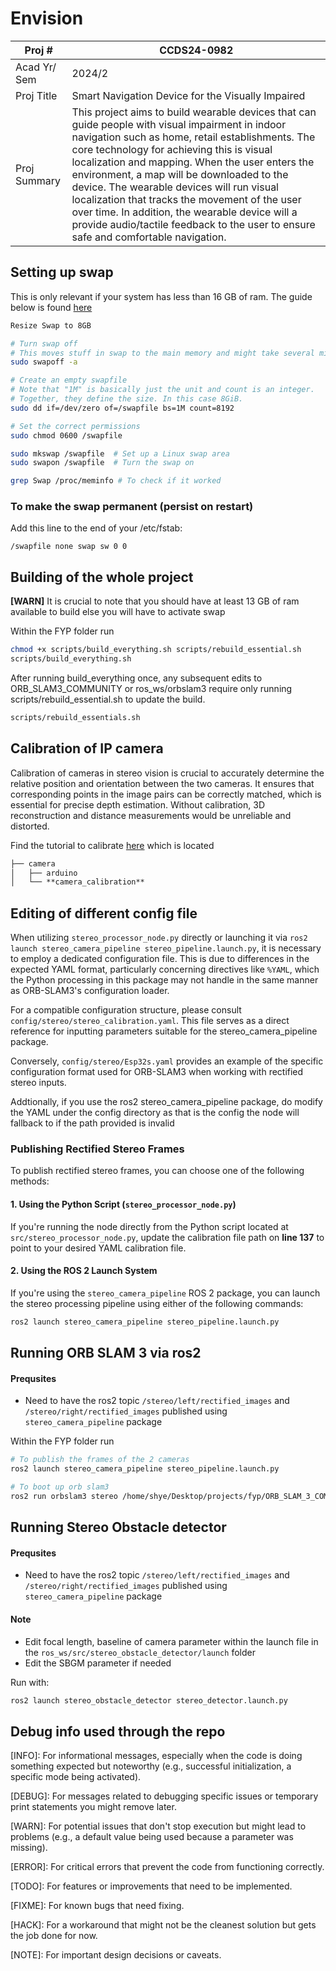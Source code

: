 # Envision


| Proj # 	| CCDS24-0982 	|
|---	|---	|
| Acad Yr/ Sem 	| 2024/2 	|
| Proj Title 	| Smart Navigation Device for the Visually Impaired 	|
| Proj Summary 	| This project aims to build wearable devices that can guide people with visual impairment in indoor navigation such as home, retail establishments. The core technology for achieving this is visual localization and mapping. When the user enters the environment, a map will be downloaded to the device. The wearable devices will run visual localization that tracks the movement of the user over time. In addition, the wearable device will a provide audio/tactile feedback to the user to ensure safe and comfortable navigation. 	|


## Setting up swap
This is only relevant if your system has less than 16 GB of ram. The guide below is found [here](https://askubuntu.com/questions/178712/how-to-increase-swap-space)

```sh
Resize Swap to 8GB

# Turn swap off
# This moves stuff in swap to the main memory and might take several minutes
sudo swapoff -a

# Create an empty swapfile
# Note that "1M" is basically just the unit and count is an integer.
# Together, they define the size. In this case 8GiB.
sudo dd if=/dev/zero of=/swapfile bs=1M count=8192

# Set the correct permissions
sudo chmod 0600 /swapfile

sudo mkswap /swapfile  # Set up a Linux swap area
sudo swapon /swapfile  # Turn the swap on

grep Swap /proc/meminfo # To check if it worked
```
### To make the swap permanent (persist on restart)
Add this line to the end of your /etc/fstab:
```vim
/swapfile none swap sw 0 0
```


## Building of the whole project 
**[WARN]** It is crucial to note that you should have at least 13 GB of ram available to build else you will have to activate swap

Within the FYP folder run
```sh
chmod +x scripts/build_everything.sh scripts/rebuild_essential.sh
scripts/build_everything.sh
```
After running build_everything once, any subsequent edits to ORB_SLAM3_COMMUNITY or ros_ws/orbslam3 require only running scripts/rebuild_essential.sh to update the build.
```sh
scripts/rebuild_essentials.sh
```

## Calibration of IP camera
Calibration of cameras in stereo vision is crucial to accurately determine the relative position and orientation between the two cameras. It ensures that corresponding points in the image pairs can be correctly matched, which is essential for precise depth estimation. Without calibration, 3D reconstruction and distance measurements would be unreliable and distorted.

Find the tutorial to calibrate [here](./camera/camera_calibration/README.md) which is located 
```md
├── camera
│   ├── arduino
│   └── **camera_calibration**
```

## Editing of different config file
When utilizing `stereo_processor_node.py` directly or launching it via `ros2 launch stereo_camera_pipeline stereo_pipeline.launch.py`, it is necessary to employ a dedicated configuration file. This is due to differences in the expected YAML format, particularly concerning directives like `%YAML`, which the Python processing in this package may not handle in the same manner as ORB-SLAM3's configuration loader.

For a compatible configuration structure, please consult `config/stereo/stereo_calibration.yaml`. This file serves as a direct reference for inputting parameters suitable for the stereo_camera_pipeline package.

Conversely, `config/stereo/Esp32s.yaml` provides an example of the specific configuration format used for ORB-SLAM3 when working with rectified stereo inputs.

Addtionally, if you use the ros2 stereo_camera_pipeline package, do modify the YAML under the config directory as that is the config the node will fallback to if the path provided is invalid

### Publishing Rectified Stereo Frames

To publish rectified stereo frames, you can choose one of the following methods:

#### **1. Using the Python Script (`stereo_processor_node.py`)**

If you're running the node directly from the Python script located at `src/stereo_processor_node.py`, update the calibration file path on **line 137** to point to your desired YAML calibration file.

#### **2. Using the ROS 2 Launch System**

If you're using the `stereo_camera_pipeline` ROS 2 package, you can launch the stereo processing pipeline using either of the following commands:

```sh
ros2 launch stereo_camera_pipeline stereo_pipeline.launch.py
```

## Running ORB SLAM 3 via ros2

#### **Prequsites**
- Need to have the ros2 topic `/stereo/left/rectified_images` and `/stereo/right/rectified_images` published using `stereo_camera_pipeline` package

Within the FYP folder run
```sh
# To publish the frames of the 2 cameras
ros2 launch stereo_camera_pipeline stereo_pipeline.launch.py 

# To boot up orb slam3
ros2 run orbslam3 stereo /home/shye/Desktop/projects/fyp/ORB_SLAM_3_COMMUNITY/Vocabulary/ORBvoc.txt /home/shye/Desktop/projects/fyp/config/stereo/Esp32s.yaml
```

## Running Stereo Obstacle detector

#### **Prequsites**
- Need to have the ros2 topic `/stereo/left/rectified_images` and `/stereo/right/rectified_images` published using `stereo_camera_pipeline` package

#### **Note**
- Edit focal length, baseline of camera parameter within the launch file in the `ros_ws/src/stereo_obstacle_detector/launch` folder 
- Edit the SBGM parameter if needed

Run with:
```sh
ros2 launch stereo_obstacle_detector stereo_detector.launch.py
```

## Debug info used through the repo

[INFO]: For informational messages, especially when the code is doing something expected but noteworthy (e.g., successful initialization, a specific mode being activated).

[DEBUG]: For messages related to debugging specific issues or temporary print statements you might remove later.

[WARN]: For potential issues that don't stop execution but might lead to problems (e.g., a default value being used because a parameter was missing).

[ERROR]: For critical errors that prevent the code from functioning correctly.

[TODO]: For features or improvements that need to be implemented.

[FIXME]: For known bugs that need fixing.

[HACK]: For a workaround that might not be the cleanest solution but gets the job done for now.

[NOTE]: For important design decisions or caveats.
